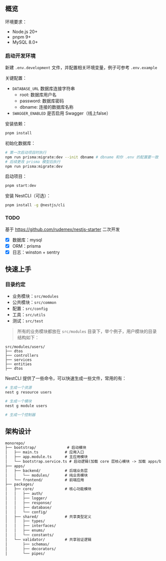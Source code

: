 ## 概览

环境要求：

- Node.js 20+
- pnpm 9+
- MySQL 8.0+

### 启动开发环境

新建 `.env.development` 文件，并配置相关环境变量，例子可参考 `.env.example`

关键配置：

- `DATABASE_URL` 数据库连接字符串
  - root: 数据库用户名
  - password: 数据库密码
  - dbname: 连接的数据库名称
- `SWAGGER_ENABLED` 是否启用 Swagger（线上false）

安装依赖：

```sh
pnpm install
```

初始化数据库：

```sh
# 第一次启动项目时执行
npm run prisma:migrate:dev --init dbname # dbname 和你 .env 的配置要一致
# 后续更改 prisma 模型后执行
npm run prisma:migrate:dev
```

启动项目：

```sh
pnpm start:dev
```

安装 NestCLI（可选）：

```sh
pnpm install -g @nestjs/cli
```

### TODO

基于 https://github.com/rudemex/nestjs-starter 二次开发

- [x] 数据库：mysql
- [x] ORM：prisma
- [x] 日志：winston + sentry

## 快速上手

### 目录约定

- 业务模块：`src/modules`
- 公共模块：`src/common`
- 配置：`src/config`
- 工具：`src/utils`
- 测试：`src/test`

> 所有的业务模块都放在 `src/modules` 目录下，举个例子，用户模块的目录结构如下：

```
src/modules/users/
├── dtos
├── controllers
├── services
├── entities
├── dtos
```

NestCLI 提供了一些命令，可以快速生成一些文件，常用的有：

```sh
# 生成一个资源
nest g resource users

# 生成一个模块
nest g module users

# 生成一个控制器
```

## 架构设计

```txt
monorepo/
├── bootstrap/              # 启动模块
│   ├── main.ts            # 应用入口
│   ├── app.module.ts      # 主应用模块
│   └── bootstrap.service.ts # 启动逻辑(加载 core 层核心模块 -> 加载 apps/backend 层业务模块)
├── apps/
│   ├── backend/           # 后端业务层
│   │   └── modules/       # 纯业务模块
│   └── frontend/          # 前端应用
├── packages/
│   ├── core/              # 核心功能模块
│   │   ├── auth/
│   │   ├── logger/
│   │   ├── response/
│   │   ├── database/
│   │   └── config/
│   ├── shared/            # 共享类型定义
│   │   ├── types/
│   │   ├── interfaces/
│   │   ├── enums/
│   │   └── constants/
│   └── validator/         # 共享验证逻辑
│       ├── schemas/
│       ├── decorators/
│       └── pipes/
```
